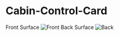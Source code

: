 # Cabin-Control-Card
Front Surface
![Front](https://github.com/pms67/STM32F4-Reference-PCB/assets/94764998/e01886ed-eb36-444c-8e6e-96ed434189c7)
Back Surface
![Back](https://github.com/pms67/STM32F4-Reference-PCB/assets/94764998/de29e2be-6981-487c-8700-a928bb1d92da)
